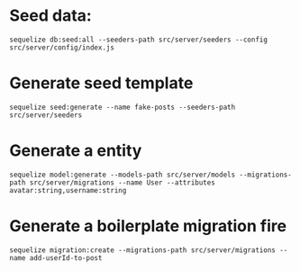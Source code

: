# Seed data:

`sequelize db:seed:all --seeders-path src/server/seeders --config src/server/config/index.js`

# Generate seed template

`sequelize seed:generate --name fake-posts --seeders-path src/server/seeders`

# Generate a entity

`sequelize model:generate --models-path src/server/models --migrations-path src/server/migrations --name User --attributes avatar:string,username:string`

# Generate a boilerplate migration fire

`sequelize migration:create --migrations-path src/server/migrations --name add-userId-to-post`
